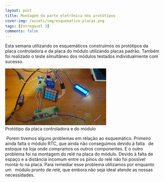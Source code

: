 ```yaml
---
layout: post
title: Montagem da parte eletrônica dos protótipos
cover-img: /assets/img/esquematico-placas.png
tags: [Entregavel 3]
comments: false
---
```



Esta semana utilizando os esquemáticos construímos os protótipos da placa controladora e da placa do módulo utilizando placas padrão.
Também foi realizado o teste simultâneo dos módulos testados individualmente com sucesso.

<p style="margin-bottom: 0px;">
<a href="../assets/img/placas.jpg"><img class="mx-auto d-block" src="../assets/img/placas.jpg"" style="width:65%;height:65%;"></a>
 <figcaption class="figure-caption text-center">Protótipo da placa controladora e do módulo</figcaption>
  </p>

  Porem tivemos alguns problemas em relação ao esquemático. Primeiro ainda falta o módulo RTC, que ainda não conseguimos devido à falta
  de estoque na loja onde compramos os outros componentes. E o outro problema foi na montagem do relé na placa do módulo. Devido à falta de 
  espaço e a distância incomum entre os pinos do relé não foi possível montá-lo na placa. Para remediar esse problema utilizamos por enquanto um
  módulo pronto de relé, que embora não seja ideal atende as nossas necessidades.
